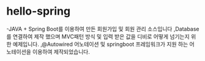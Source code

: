 # hello-spring
-JAVA + Spring Boot를 이용하여 만든 회원가입 및 회원 관리 소스입니다
,Database를 연결하여 제작 했으며 MVC패턴 방식 및 입력 받은 값을 디비로 어떻게 넘기는지 위한 예제입니다.
,@Autowired 어노테이션 및 springboot 프레임워크가 지원 하는 어노테이션을 이용하여 제작되었습니다.
